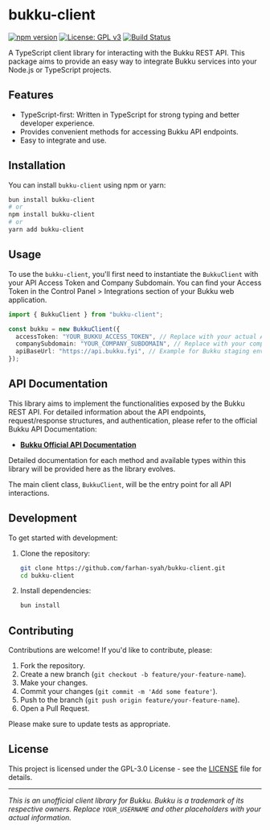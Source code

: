 # bukku-client

[![npm version](https://badge.fury.io/js/bukku-client.svg)](https://badge.fury.io/js/bukku-client)
[![License: GPL v3](https://img.shields.io/badge/License-GPLv3-blue.svg)](https://www.gnu.org/licenses/gpl-3.0)
[![Build Status](https://img.shields.io/travis/com/farhan-syah/bukku-client.svg?branch=main)](https://travis-ci.com/farhan-syah/bukku-client) <!-- Replace with your CI service -->

A TypeScript client library for interacting with the Bukku REST API. This package aims to provide an easy way to integrate Bukku services into your Node.js or TypeScript projects.

## Features

- TypeScript-first: Written in TypeScript for strong typing and better developer experience.
- Provides convenient methods for accessing Bukku API endpoints.
- Easy to integrate and use.

## Installation

You can install `bukku-client` using npm or yarn:

```bash
bun install bukku-client
# or
npm install bukku-client
# or
yarn add bukku-client
```

## Usage

To use the `bukku-client`, you'll first need to instantiate the `BukkuClient` with your API Access Token and Company Subdomain. You can find your Access Token in the Control Panel > Integrations section of your Bukku web application.

```typescript
import { BukkuClient } from "bukku-client";

const bukku = new BukkuClient({
  accessToken: "YOUR_BUKKU_ACCESS_TOKEN", // Replace with your actual Access Token
  companySubdomain: "YOUR_COMPANY_SUBDOMAIN", // Replace with your company's Bukku subdomain
  apiBaseUrl: "https://api.bukku.fyi", // Example for Bukku staging environment
});
```

## API Documentation

This library aims to implement the functionalities exposed by the Bukku REST API. For detailed information about the API endpoints, request/response structures, and authentication, please refer to the official Bukku API Documentation:

- **[Bukku Official API Documentation](https://developers.bukku.my)**

Detailed documentation for each method and available types within this library will be provided here as the library evolves.

The main client class, `BukkuClient`, will be the entry point for all API interactions.

## Development

To get started with development:

1.  Clone the repository:
    ```bash
    git clone https://github.com/farhan-syah/bukku-client.git
    cd bukku-client
    ```
2.  Install dependencies:
    ```bash
    bun install
    ```

## Contributing

Contributions are welcome! If you'd like to contribute, please:

1.  Fork the repository.
2.  Create a new branch (`git checkout -b feature/your-feature-name`).
3.  Make your changes.
4.  Commit your changes (`git commit -m 'Add some feature'`).
5.  Push to the branch (`git push origin feature/your-feature-name`).
6.  Open a Pull Request.

Please make sure to update tests as appropriate.

## License

This project is licensed under the GPL-3.0 License - see the [LICENSE](LICENSE) file for details.

---

_This is an unofficial client library for Bukku. Bukku is a trademark of its respective owners._
_Replace `YOUR_USERNAME` and other placeholders with your actual information._
